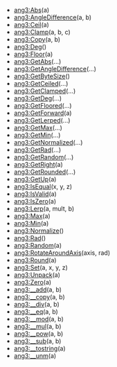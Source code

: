 - [ang3:Abs](nil)(a)
- [ang3:AngleDifference](nil)(a, b)
- [ang3:Ceil](nil)(a)
- [ang3:Clamp](nil)(a, b, c)
- [ang3:Copy](nil)(a, b)
- [ang3:Deg](nil)()
- [ang3:Floor](nil)(a)
- [ang3:GetAbs](nil)(...)
- [ang3:GetAngleDifference](nil)(...)
- [ang3:GetByteSize](nil)()
- [ang3:GetCeiled](nil)(...)
- [ang3:GetClamped](nil)(...)
- [ang3:GetDeg](nil)(...)
- [ang3:GetFloored](nil)(...)
- [ang3:GetForward](nil)(a)
- [ang3:GetLerped](nil)(...)
- [ang3:GetMax](nil)(...)
- [ang3:GetMin](nil)(...)
- [ang3:GetNormalized](nil)(...)
- [ang3:GetRad](nil)(...)
- [ang3:GetRandom](nil)(...)
- [ang3:GetRight](nil)(a)
- [ang3:GetRounded](nil)(...)
- [ang3:GetUp](nil)(a)
- [ang3:IsEqual](nil)(x, y, z)
- [ang3:IsValid](nil)(a)
- [ang3:IsZero](nil)(a)
- [ang3:Lerp](nil)(a, mult, b)
- [ang3:Max](nil)(a)
- [ang3:Min](nil)(a)
- [ang3:Normalize](nil)()
- [ang3:Rad](nil)()
- [ang3:Random](nil)(a)
- [ang3:RotateAroundAxis](nil)(axis, rad)
- [ang3:Round](nil)(a)
- [ang3:Set](nil)(a, x, y, z)
- [ang3:Unpack](nil)(a)
- [ang3:Zero](nil)(a)
- [ang3:__add](nil)(a, b)
- [ang3:__copy](nil)(a, b)
- [ang3:__div](nil)(a, b)
- [ang3:__eq](nil)(a, b)
- [ang3:__mod](nil)(a, b)
- [ang3:__mul](nil)(a, b)
- [ang3:__pow](nil)(a, b)
- [ang3:__sub](nil)(a, b)
- [ang3:__tostring](nil)(a)
- [ang3:__unm](nil)(a)
